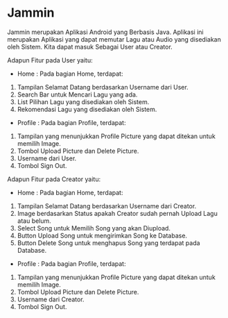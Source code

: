 # Jammin

Jammin merupakan Aplikasi Android yang Berbasis Java.
Aplikasi ini merupakan Aplikasi yang dapat memutar Lagu atau Audio yang disediakan oleh Sistem.
Kita dapat masuk Sebagai User atau Creator.

Adapun Fitur pada User yaitu:
- Home : Pada bagian Home, terdapat:
1. Tampilan Selamat Datang berdasarkan Username dari User.
2. Search Bar untuk Mencari Lagu yang ada. 
3. List Pilihan Lagu yang disediakan oleh Sistem.
4. Rekomendasi Lagu yang disediakan oleh Sistem.

- Profile : Pada bagian Profile, terdapat:
1. Tampilan yang menunjukkan Profile Picture yang dapat ditekan untuk memilih Image.
2. Tombol Upload Picture dan Delete Picture.
3. Username dari User.
4. Tombol Sign Out.

Adapun Fitur pada Creator yaitu:
- Home : Pada bagian Home, terdapat: 
1. Tampilan Selamat Datang berdasarkan Username dari Creator.
2. Image berdasarkan Status apakah Creator sudah pernah Upload Lagu atau belum.
3. Select Song untuk Memilih Song yang akan Diupload.
4. Button Upload Song untuk mengirimkan Song ke Database.
5. Button Delete Song untuk menghapus Song yang terdapat pada Database.

- Profile : Pada bagian Profile, terdapat: 
1. Tampilan yang menunjukkan Profile Picture yang dapat ditekan untuk memilih Image.
2. Tombol Upload Picture dan Delete Picture.
3. Username dari Creator.
4. Tombol Sign Out.
